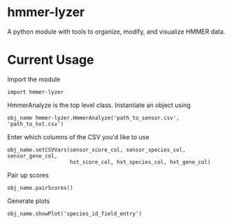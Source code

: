 hmmer-lyzer
===========

A python module with tools to organize, modify, and visualize HMMER data.

Current Usage
=============

Import the module
```
import hmmer-lyzer
```

HmmerAnalyze is the top level class. Instantiate an object using
```
obj_name hmmer-lyzer.HmmerAnalyze('path_to_sensor.csv', 'path_to_hxt.csv')
```

Enter which columns of the CSV you'd like to use
```
obj_name.setCSVVars(sensor_score_col, sensor_species_col, sensor_gene_col,
                    hxt_score_col, hxt_species_col, hxt_gene_col)
```

Pair up scores
```
obj_name.pairScores()
```

Generate plots
```
obj_name.showPlot('species_id_field_entry')
```
